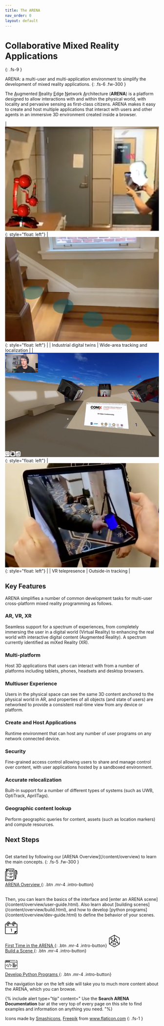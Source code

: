 ```yaml
---
title: The ARENA
nav_order: 0
layout: default
---
```


# Collaborative Mixed Reality Applications
{: .fs-9 }

ARENA: a multi-user and multi-application environment to simplify the development of mixed reality applications.
{: .fs-6 .fw-300 }

The <u>A</u>ugmented <u>R</u>eality <u>E</u>dge <u>N</u>etwork <u>A</u>rchitecture (<b>ARENA</b>) is a platform designed to allow interactions with and within the physical world, with locality and pervasive sensing as first-class citizens. ARENA makes it easy to create and host multiple applications that interact with users and other agents in an immersive 3D environment created inside a browser.

| ![img](assets/img/intro/robot-arm.png){: style="float: left"} | ![img](assets/img/intro/path-markers.png){: style="float: left"} |
| Industrial digital twins | Wide-area tracking and localization |
| ![img](assets/img/intro/vr-conference.png){: style="float: left"} | ![img](assets/img/intro/pvr.png){: style="float: left"} |
| VR telepresence | Outside-in tracking |

## Key Features

ARENA simplifies a number of common development tasks for multi-user cross-platform mixed reality programming as follows.

### AR, VR, XR
Seamless support for a spectrum of experiences, from completely immersing the user in a digital world (Virtual Reality) to enhancing the real world with interactive digital content (Augmented Reality). A spectrum currently identified as miXed Reality (XR).

### Multi-platform
Host 3D applications that users can interact with from a number of platforms including tablets, phones, headsets and desktop browsers.

### Multiuser Experience
Users in the physical space can see the same 3D content anchored to the physical world in AR, and properties of all objects (and state of users) are networked to provide a consistent real-time view from any device or platform.

### Create and Host Applications
Runtime environment that can host any number of user programs on any network connected device.

### Security
Fine-grained access control allowing users to share and manage control over content, with user applications hosted by a sandboxed environment.

### Accurate relocalization
Built-in support for a number of different types of systems (such as UWB, OptiTrack, AprilTags).

### Geographic content lookup
Perform geographic queries for content, assets (such as location markers) and compute resources.

## Next Steps

<br/>
Get started by following our [ARENA Overview](/content/overview) to learn the main concepts.
{: .fs-5 .fw-300 }

[ <img src="/assets/img/icons/report.svg" width="40"/> <br/>ARENA Overview ](/content/overview){: .btn .mr-4  .intro-button}

<br/>
Then, you can learn the basics of the interface and [enter an ARENA scene](/content/overview/user-guide.html). Also learn about [building scenes](/content/overview/build.html), and how to develop [python programs](/content/overview/dev-guide.html) to define the behavior of your scenes.


[ <img src="/assets/img/icons/first-time.svg" width="40"/> <br/>First Time in the ARENA ](/content/overview/user-guide.html){: .btn .mr-4 .intro-button}
[ <img src="/assets/img/icons/scene.svg" width="40"/> <br/>Build a Scene ](/content/overview/build.html){: .btn .mr-4 .intro-button}
<br/><br/>
[ <img src="/assets/img/icons/code.svg" width="40"/> <br/>Develop Python Programs ](/content/overview/dev-guide.html){: .btn .mr-4 .intro-button}

The navigation bar on the left side will take you to much more content about the ARENA, which you can browse.

{% include alert type="tip" content="
Use the **Search ARENA Documentation** bar at the very top of every page on this site to find examples and information on anything you need.
"%}

<!-- ## Video
<figure class="video_container">
<iframe width="560" height="315" src="https://www.youtube.com/embed/zNLL9AbruKQ" frameborder="0" allow="accelerometer; autoplay; clipboard-write; encrypted-media; gyroscope; picture-in-picture" allowfullscreen></iframe>
</figure> -->


Icons made by <a href="https://www.flaticon.com/authors/smashicons" title="Smashicons">Smashicons</a>, <a href="https://www.freepik.com" title="Freepik">Freepik</a> from <a href="https://www.flaticon.com/" title="Flaticon">www.flaticon.com</a>
{: .fs-1 }
